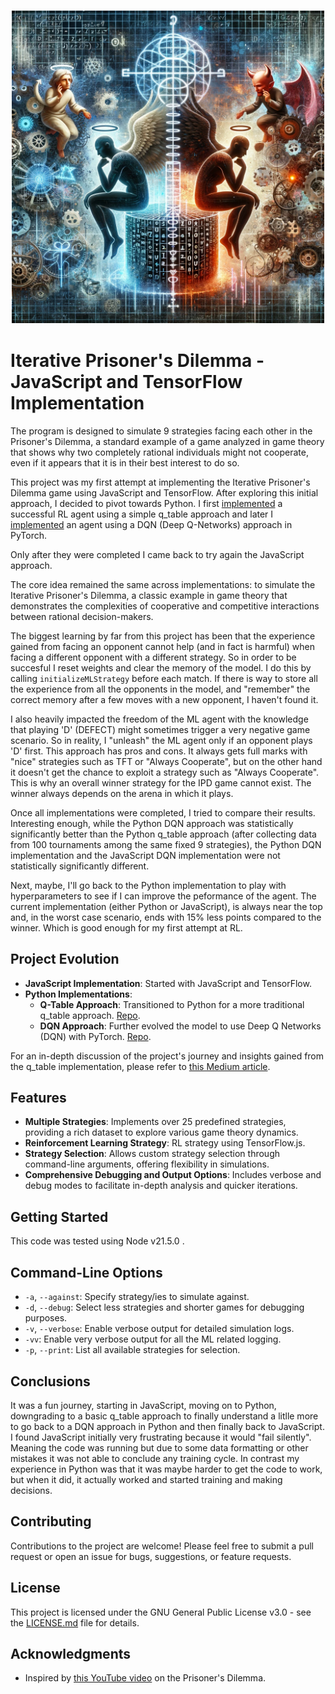 <h3 align="center">
  <img src="assets/prisoner_dilemma.png" width="500">
</h3>

# Iterative Prisoner's Dilemma - JavaScript and TensorFlow Implementation

The program is designed to simulate 9 strategies facing each other in the Prisoner's Dilemma, a standard example of a game analyzed in game theory that shows why two completely rational individuals might not cooperate, even if it appears that it is in their best interest to do so.

This project was my first attempt at implementing the Iterative Prisoner's Dilemma game using JavaScript and TensorFlow. After exploring this initial approach, I decided to pivot towards Python. I first [implemented](https://github.com/fiore42/Prisoner-Dilemma-q_table-Python) a successful RL agent using a simple q_table approach and later I [implemented](https://github.com/fiore42/Prisoner-Dilemma-DQN-Python) an agent using a DQN (Deep Q-Networks) approach in PyTorch.

Only after they were completed I came back to try again the JavaScript approach.

The core idea remained the same across implementations: to simulate the Iterative Prisoner's Dilemma, a classic example in game theory that demonstrates the complexities of cooperative and competitive interactions between rational decision-makers.

The biggest learning by far from this project has been that the experience gained from facing an opponent cannot help (and in fact is harmful) when facing a different opponent with a different strategy. So in order to be succesful I reset weights and clear the memory of the model. I do this by calling `initializeMLStrategy` before each match.
If there is way to store all the experience from all the opponents in the model, and "remember" the correct memory after a few moves with a new opponent, I haven't found it.

I also heavily impacted the freedom of the ML agent with the knowledge that playing 'D' (DEFECT) might sometimes trigger a very negative game scenario. So in reality, I "unleash" the ML agent only if an opponent plays 'D' first. This approach has pros and cons. It always gets full marks with "nice" strategies such as TFT or "Always Cooperate", but on the other hand it doesn't get the chance to exploit a strategy such as "Always Cooperate". This is why an overall winner strategy for the IPD game cannot exist. The winner always depends on the arena in which it plays.

Once all implementations were completed, I tried to compare their results. Interesting enough, while the Python DQN approach was statistically significantly better than the Python q_table approach (after collecting data from 100 tournaments among the same fixed 9 strategies), the Python DQN implementation and the JavaScript DQN implementation were not statistically significantly different.

Next, maybe, I'll go back to the Python implementation to play with hyperparameters to see if I can improve the peformance of the agent. The current implementation (either Python or JavaScript), is always near the top and, in the worst case scenario, ends with 15% less points compared to the winner. Which is good enough for my first attempt at RL.

## Project Evolution

- **JavaScript Implementation**: Started with JavaScript and TensorFlow.
- **Python Implementations**:
  - **Q-Table Approach**: Transitioned to Python for a more traditional q_table approach. [Repo](https://github.com/fiore42/Prisoner-Dilemma-q_table-Python).
  - **DQN Approach**: Further evolved the model to use Deep Q Networks (DQN) with PyTorch. [Repo](https://github.com/fiore42/Prisoner-Dilemma-DQN-Python).

For an in-depth discussion of the project's journey and insights gained from the q_table implementation, please refer to [this Medium article](https://fiore42.medium.com/from-zero-to-reinforcement-learning-rl-with-gpt4-2977405a0223).

## Features

- **Multiple Strategies**: Implements over 25 predefined strategies, providing a rich dataset to explore various game theory dynamics.
- **Reinforcement Learning Strategy**: RL strategy using TensorFlow.js.
- **Strategy Selection**: Allows custom strategy selection through command-line arguments, offering flexibility in simulations.
- **Comprehensive Debugging and Output Options**: Includes verbose and debug modes to facilitate in-depth analysis and quicker iterations.

## Getting Started

This code was tested using Node v21.5.0 .

## Command-Line Options

- `-a`, `--against`: Specify strategy/ies to simulate against.
- `-d`, `--debug`: Select less strategies and shorter games for debugging purposes.
- `-v`, `--verbose`: Enable verbose output for detailed simulation logs.
- `-vv`: Enable very verbose output for all the ML related logging.
- `-p`, `--print`: List all available strategies for selection.

## Conclusions

It was a fun journey, starting in JavaScript, moving on to Python, downgrading to a basic q_table approach to finally understand a litlle more to go back to a DQN approach in Python and then finally back to JavaScript.
I found JavaScript initially very frustrating because it would "fail silently". Meaning the code was running but due to some data formatting or other mistakes it was not able to conclude any training cycle. In contrast my experience in Python was that it was maybe harder to get the code to work, but when it did, it actually worked and started training and making decisions.

## Contributing

Contributions to the project are welcome! Please feel free to submit a pull request or open an issue for bugs, suggestions, or feature requests.

## License

This project is licensed under the GNU General Public License v3.0 - see the [LICENSE.md](LICENSE.md) file for details.

## Acknowledgments

- Inspired by [this YouTube video](https://www.youtube.com/watch?v=mScpHTIi-kM) on the Prisoner's Dilemma.




